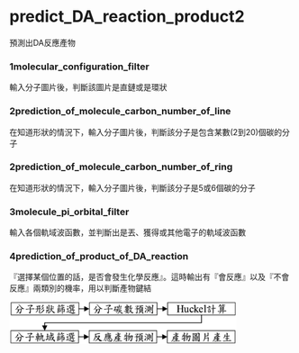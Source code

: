 # predict_DA_reaction_product2

預測出DA反應產物

### 1molecular_configuration_filter

輸入分子圖片後，判斷該圖片是直鏈或是環狀

### 2prediction_of_molecule_carbon_number_of_line

在知道形狀的情況下，輸入分子圖片後，判斷該分子是包含某數(2到20)個碳的分子

### 2prediction_of_molecule_carbon_number_of_ring

在知道形狀的情況下，輸入分子圖片後，判斷該分子是5或6個碳的分子

### 3molecule_pi_orbital_filter

輸入各個軌域波函數，並判斷出是丟、獲得或其他電子的軌域波函數

### 4prediction_of_product_of_DA_reaction

『選擇某個位置的話，是否會發生化學反應』。這時輸出有『會反應』以及『不會反應』兩類別的機率，用以判斷產物鍵結

<img src="https://github.com/Yin-Tzu/predict_DA_reaction_product2/raw/main/flow_chart_product_prediction_of_DA_reaction.png" width = "80%" />



